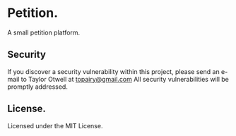# Petition. 

A small petition platform. 

## Security
If you discover a security vulnerability within this project, 
please send an e-mail to Taylor Otwell at topairy@gmail.com 
All security vulnerabilities will be promptly addressed.

## License. 
Licensed under the MIT License. 
